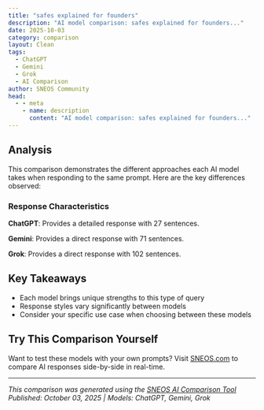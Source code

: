 ```yaml
---
title: "safes explained for founders"
description: "AI model comparison: safes explained for founders..."
date: 2025-10-03
category: comparison
layout: Clean
tags:
  - ChatGPT
  - Gemini
  - Grok
  - AI Comparison
author: SNEOS Community
head:
  - - meta
    - name: description
      content: "AI model comparison: safes explained for founders..."
---
```


<ChatComparison
  title="safes explained for founders"
  prompt="safes explained for founders"
  :responses='{
    "ChatGPT": "Certainly! Here\u2019s an explanation of SAFEs (Simple Agreements for Future Equity) tailored for founders:\n\n---\n\n### What is a SAFE?\n\nA **SAFE** (Simple Agreement for Future Equity) is a financing instrument used by startups to raise capital. It is an agreement between an investor and a startup where the investor provides money now in exchange for the right to receive equity in the company at a later date, usually when the company raises its next priced funding round.\n\n---\n\n### Key Features of SAFEs:\n\n1. **Not a Debt Instrument:**  \n   Unlike convertible notes, SAFEs are not loans and do not accrue interest. They do not have maturity dates or repayment obligations.\n\n2. **Equity Conversion:**  \n   The money invested via a SAFE converts into shares of the company\u2019s stock at a future equity financing round (usually the next priced round).\n\n3. **Valuation Cap and/or Discount:**  \n   To reward early investors, SAFEs often include:\n   - **Valuation Cap:** Sets the maximum valuation at which the SAFE will convert to equity, protecting investors if the company\u2019s valuation grows rapidly.\n   - **Discount:** An alternative or additional feature giving investors a percentage discount on the price per share at conversion.\n\n4. **Simplicity and Speed:**  \n   SAFEs are simple documents designed to reduce legal costs and streamline early-stage fundraising.\n\n---\n\n### How SAFEs Work for Founders:\n\n- **Fundraising Efficiency:**  \n  SAFEs make raising your seed capital faster and cheaper because you don\u2019t have to negotiate valuation or complex terms upfront.\n\n- **No Immediate Dilution:**  \n  You don\u2019t issue shares immediately. Shares are only issued to SAFE holders upon conversion, which typically happens with the next priced equity round.\n\n- **Flexibility:**  \n  SAFEs can be structured with different terms to balance investor protection and founder interests.\n\n- **Potential Future Dilution:**  \n  Once the SAFE converts, founders will be diluted. However, the valuation cap or discount ensures early investors are rewarded for their risk.\n\n---\n\n### Things Founders Should Watch Out For:\n\n- **Valuation Caps and Discounts:**  \n  Set caps and discounts fairly; too low caps might lead to excessive dilution.\n\n- **Multiple SAFE Rounds:**  \n  Raising multiple SAFE rounds can complicate cap tables and conversion terms.\n\n- **No Debt Protection:**  \n  Since SAFEs are not debt, there is no legal obligation to repay if the company fails to raise another round\u2014this is good for founders but means investors take on higher risk.\n\n---\n\n### Summary\n\nSAFEs are a founder-friendly, simple, and popular way to raise early-stage capital by delaying valuation discussions until a priced round. They give investors rights to future equity but avoid debt-like obligations and immediate dilution.\n\n---\n\nIf you want, I can also provide a simple example of how a SAFE converts or templates to consider. Would you like that?",
    "Gemini": "Alright, founder, let\u0027s break down SAFEs in plain English, focusing on what you need to know.  Think of it as startup financing 101.\n\n**What is a SAFE? (Simple Agreement for Future Equity)**\n\nA SAFE is NOT a loan, and it\u0027s NOT equity.  Think of it like a **promise to give an investor equity in your company *later* when you raise a priced equity round (like a Series A).** It\u0027s a simpler, faster, and cheaper alternative to traditional convertible notes.\n\n**Why do Startups Use SAFEs?**\n\n*   **Speed and Simplicity:**  They\u0027re faster to negotiate and execute than convertible notes because they don\u0027t have interest rates or maturity dates.  This saves on legal fees.\n*   **Early Funding:** SAFEs are great for raising early-stage capital (pre-seed, seed) when valuing your company is difficult or premature.\n*   **Postpones Valuation:**  You don\u0027t have to put a concrete valuation on your company yet.  The valuation is deferred until the next equity round.\n*   **Alignment of Interests:** Investors are betting on your long-term success, just like you are.\n\n**Key Terms to Understand:**\n\n*   **Discount Rate:**  This gives the SAFE investors a *discount* on the price per share they\u0027ll pay in the future equity round compared to new investors.  For example, an 80% discount means the SAFE investor will pay 80% of the price that the new Series A investors pay. A higher discount benefits the SAFE investor. Think of it as a reward for taking the earlier risk.\n\n*   **Valuation Cap:**  This puts a *ceiling* on the valuation used to convert the SAFE into equity.  Even if your company is valued at \\$50 million in the Series A, if your SAFE has a \\$10 million valuation cap, the SAFE investors will convert as if the company was valued at only \\$10 million.  A lower valuation cap benefits the SAFE investor. This is designed to protect early investors if the company does exceptionally well.\n\n*   **Most Favored Nation (MFN):**  If you issue a later SAFE with *better* terms for the investor (lower valuation cap or higher discount), the *earlier* SAFE investors automatically get those better terms as well. This ensures early investors aren\u0027t disadvantaged.\n\n*   **Pro-Rata Rights:** This gives the SAFE investor the right to participate in future equity rounds to maintain their percentage ownership in the company.  So, if they own 10% of the company after their SAFE converts, they have the right to buy enough shares in future rounds to keep owning 10%.\n\n*   **Liquidity Preference:**  This determines the order in which investors get paid out if the company is sold (acquired). SAFE investors usually convert to common stock before an acquisition (instead of preferred) and are therefore behind preferred shareholders in repayment of investment. This is good for founders as it aligns incentives to sell rather than get a return on capital.\n\n*   **Conversion:** The event that triggers the SAFE to convert into equity. Usually, this is when you raise a priced equity round (like a Series A).\n\n**How Does a SAFE Actually Work?**\n\n1.  **Investor Gives Money:** The investor gives your company a certain amount of money (e.g., \\$100,000).\n2.  **SAFE is Signed:**  You and the investor sign the SAFE agreement.\n3.  **Company Grows (Hopefully!):** You use the money to build your company.\n4.  **You Raise an Equity Round (Series A):**  This is the big trigger!\n5.  **SAFE Converts to Equity:**  The SAFE converts into shares of stock (usually common stock) in your company at the discounted price (due to the discount rate and/or valuation cap). The number of shares they receive depends on the agreed-upon terms.\n\n**Example:**\n\n*   Investor gives \\$100,000 via a SAFE.\n*   SAFE has an 80% discount and a \\$5 million valuation cap.\n*   You raise a Series A at a \\$20 million pre-money valuation.\n*   **Without Cap:** Without the valuation cap, the SAFE investor gets a 20% discount and would convert at a price reflective of the \\$20M valuation.\n*   **With Cap:** Because of the \\$5 million valuation cap, the SAFE investors get a much higher percentage of the company than if there were no cap. Their investment converts as if the company was only worth \\$5M pre-money.\n\n**Standard SAFE Documents (Y Combinator):**\n\nY Combinator has created standard SAFE agreements that are widely used.  They come in a few flavors:\n\n*   **Valuation Cap, Discount:** This is the most common type.\n*   **Valuation Cap, No Discount:**  You get a valuation cap, but no discount.\n*   **Discount, No Valuation Cap:** You get a discount, but no valuation cap.\n*   **No Valuation Cap, No Discount:**  The investor simply gets the same price as the Series A investors.\n*   **Most Favored Nation (MFN)** added to one of the four options above.\n\nIt\u0027s highly recommended to use the Y Combinator SAFEs as the are well known and will save your legal team time.\n\n**Important Considerations for Founders:**\n\n*   **Dilution:**  Understand how SAFEs will affect your future ownership and the ownership of other founders and employees.  Too many SAFEs, especially with aggressive terms (low valuation caps, high discounts), can significantly dilute your equity.\n\n*   **Total SAFE Cap:** Be careful about raising *too much* money via SAFEs.  Ideally, you want a reasonable amount of equity still available for the Series A investors and for future employee option pools.\n\n*   **Investor Relationships:** Even though it\u0027s a simple agreement, your SAFE investors are still investors!  Maintain good communication and build a strong relationship. They can be valuable advisors and advocates.\n\n*   **Legal Advice:** While SAFEs are \u0022simple,\u0022 **always consult with a lawyer** before issuing any SAFE. They can help you understand the terms, negotiate, and ensure the SAFE is properly drafted and complies with applicable laws.\n\n**In summary:** SAFEs are a great tool for raising early-stage capital.  Understand the key terms, manage dilution, and build relationships with your investors.  And most importantly:  get legal advice!  Good luck!\n",
    "Grok": "As a founder, understanding SAFEs (Simple Agreements for Future Equity) is crucial because they are a popular instrument for raising early-stage capital, especially in the startup ecosystem. SAFEs were created by Y Combinator in 2013 as an alternative to traditional convertible notes, offering a simpler, more founder-friendly way to secure funding without immediately giving up equity or taking on debt. Below, I\u2019ll break down SAFEs in a clear, comprehensive way for founders.\n\n---\n\n### **What is a SAFE?**\nA SAFE is a legal agreement between a startup and an investor where the investor provides capital now in exchange for the right to receive equity in the future, typically during a priced funding round (like a Series A). Unlike convertible notes, SAFEs are not debt\u2014they don\u2019t have a maturity date or accrue interest. Instead, they are a promise of future equity under specific conditions.\n\nThink of it as a \u201Cplaceholder\u201D for equity: the investor\u2019s money converts into shares later, usually at a discount or with a valuation cap, rewarding them for investing early.\n\n---\n\n### **Key Components of a SAFE**\nHere are the main terms you\u2019ll encounter in a SAFE agreement:\n\n1. **Investment Amount**: The amount of money the investor is putting into your startup.\n2. **Valuation Cap**: A ceiling on the company\u2019s valuation at which the investor\u2019s money converts into equity. This protects the investor by ensuring they get a fair share of the company if your startup\u2019s valuation skyrockets in a future round.\n   - Example: If the SAFE has a $5M valuation cap and your Series A values the company at $10M, the investor\u2019s shares are calculated as if the company were worth only $5M, giving them more equity for their investment.\n3. **Discount Rate**: A percentage discount (often 10-20%) that gives the investor a better price per share compared to later investors in the same round. This rewards them for taking the risk of investing early.\n   - Example: If the Series A price per share is $1 and the SAFE has a 20% discount, the investor pays $0.80 per share.\n4. **Triggering Events**: These are the events that cause the SAFE to convert into equity. Common triggers include:\n   - **Equity Financing**: A priced round (e.g., Series A) where the SAFE converts into shares, usually as preferred stock.\n   - **Liquidity Event**: If your company is acquired or goes public before a priced round, the SAFE may convert into common stock or pay out a cash equivalent, depending on the terms.\n   - **Dissolution**: If the company shuts down, the investor might get their money back (or a portion of it), though this depends on the SAFE\u2019s specific terms.\n5. **Pro Rata Rights (optional)**: Some SAFEs give investors the right to invest additional money in future rounds to maintain their ownership percentage.\n\nNote: SAFEs often include a \u201CMost Favored Nation\u201D (MFN) clause, allowing early investors to amend their SAFE terms if you offer better terms to later SAFE investors.\n\n---\n\n### **How SAFEs Work in Practice**\nHere\u2019s a simplified timeline of how a SAFE plays out:\n1. **You Raise Money**: An investor gives you $100,000 via a SAFE with a $5M valuation cap and a 20% discount.\n2. **You Grow**: Your startup hits milestones, and 18 months later, you raise a Series A at a $10M pre-money valuation with a share price of $1.\n3. **Conversion Happens**: The SAFE converts. Because of the $5M cap, the investor\u2019s $100,000 converts as if your company were valued at $5M, not $10M. Plus, they get a 20% discount on the share price. This means they get more shares than a Series A investor who paid $1 per share.\n4. **Outcome**: The early investor owns a larger percentage of your company than if they had invested at the Series A valuation, rewarding their early risk.\n\nIf no priced round happens (e.g., your startup fails or never raises more money), the SAFE typically doesn\u2019t convert, and the investor may lose their investment (unless there\u2019s a dissolution payout clause).\n\n---\n\n### **Advantages of SAFEs for Founders**\n1. **No Debt**: Unlike convertible notes, SAFEs aren\u2019t loans. There\u2019s no interest to pay, and no maturity date where you\u2019re forced to repay if you haven\u2019t raised a follow-on round.\n2. **Simplicity**: SAFEs are shorter, standardized documents (Y Combinator provides free templates), reducing legal costs and complexity compared to convertible notes or equity deals.\n3. **Flexibility**: You can raise money incrementally from multiple investors without immediately diluting equity or setting a valuation.\n4. **Founder-Friendly**: Since SAFEs delay valuation until a later round, you avoid giving up equity at a low valuation early on when your company is riskier.\n\n---\n\n### **Disadvantages of SAFEs for Founders**\n1. **Future Dilution**: SAFEs can lead to significant dilution in a future round, especially if you raise a lot of money via SAFEs with low valuation caps. You might end up giving away more equity than expected.\n2. **Lack of Investor Alignment**: Since SAFEs aren\u2019t debt, investors have no pressure to push for a quick exit or repayment, but they also don\u2019t have governance rights (like board seats) to align with your vision early on.\n3. **Uncertainty**: If you never raise a priced round, SAFEs don\u2019t convert, leaving investors in limbo. This can create tension or dissatisfaction.\n4. **Complexity in Later Rounds**: Investors in priced rounds may scrutinize past SAFEs and their terms, potentially complicating negotiations.\n\n---\n\n### **Advantages for Investors**\n- **Upside Protection**: Valuation caps and discounts ensure early investors benefit if the company\u2019s value increases significantly.\n- **Simplicity**: Like for founders, the streamlined nature of SAFEs reduces legal friction.\n- **Lower Risk than Equity**: Investors don\u2019t need to set a valuation now, reducing the risk of overpaying for a risky early-stage company.\n\n### **Disadvantages for Investors**\n- **No Immediate Equity**: Investors don\u2019t own shares until conversion, meaning they have no voting rights or control early on.\n- **Risk of Loss**: If the startup fails or never raises a priced round, the investment might not convert, and they could lose everything (unless there\u2019s a dissolution clause).\n- **Dilution Risk**: Later rounds or additional SAFEs could dilute their future equity stake if they don\u2019t have pro rata rights.\n\n---\n\n### **Key Considerations for Founders Using SAFEs**\n1. **Set a Reasonable Valuation Cap**: Too low, and you\u2019ll face heavy dilution in future rounds. Too high, and investors might not bite. Research comparable startups in your industry and stage to benchmark (e.g., pre-seed caps often range from $2M\u2013$8M, seed from $5M\u2013$15M, depending on location and sector).\n2. **Limit Total SAFE Fundraising**: Raising too much via SAFEs (e.g., $2M\u002B on low caps) can lead to excessive dilution later. Balance SAFE funding with bootstrapping or other sources.\n3. **Communicate with Investors**: Be transparent about timelines for a priced round. Investors in SAFEs are betting on your ability to raise at a higher valuation later\u2014keep them updated on progress.\n4. **Understand Dilution Impact**: Use a cap table tool (like Carta or a spreadsheet) to model how SAFEs will convert in future rounds. This helps you avoid surprises.\n5. **Work with a Lawyer**: Even though SAFEs are standardized, consult a startup attorney to ensure the terms are fair and protect your interests. Custom clauses (like MFN or dissolution payouts) can vary.\n\n---\n\n### **SAFE vs. Convertible Notes vs. Equity**\nHere\u2019s a quick comparison to help you decide which fundraising tool is right for your startup:\n\n| **Feature**            | **SAFE**                          | **Convertible Note**             | **Equity (Priced Round)**        |\n|------------------------|-----------------------------------|-----------------------------------|-----------------------------------|\n| **Type**               | Future equity (not debt)         | Debt that converts to equity     | Immediate equity ownership       |\n| **Interest**           | None                            | Yes (typically 5-8% annually)    | None                            |\n| **Maturity Date**      | None                            | Yes (e.g., 18-24 months)         | None                            |\n| **Valuation**          | Delayed (via cap or discount)    | Delayed (via cap or discount)    | Set now                        |\n| **Complexity**         | Simple                          | Moderate                        | Complex (requires valuation)    |\n| **Founder Control**    | High (no immediate dilution)    | Moderate (debt obligation)       | Low (immediate dilution)        |\n| **Best For**           | Early-stage, pre-valuation      | Early-stage, bridging rounds     | Later-stage, clear valuation    |\n\n**When to Use SAFEs**: Ideal for pre-seed or seed-stage startups raising small amounts ($50K\u2013$500K) from angels or accelerators before a formal priced round. If you expect to raise a Series A within 12\u201324 months, SAFEs can be a great fit.\n\n---\n\n### **Practical Tips for Founders Raising with SAFEs**\n- **Use Y Combinator\u2019s Templates**: YC offers free, battle-tested SAFE templates (with and without discounts or caps). Start there to minimize legal costs.\n- **Track Your Cap Table**: Even though SAFEs don\u2019t convert to equity immediately, log them in your cap table to understand potential dilution. Tools like Carta or Gust can help.\n- **Be Conservative with Caps**: A low cap can attract investors but bites you later with dilution. A high cap might deter investors. Strike a balance based on market norms.\n- **Plan Your Fundraising Roadmap**: SAFEs work best when you have a clear path to a priced round. Don"
  }'
  published-date="20:46"
/>

## Analysis

This comparison demonstrates the different approaches each AI model takes when responding to the same prompt. Here are the key differences observed:

### Response Characteristics

**ChatGPT**: Provides a detailed response with 27 sentences. 

**Gemini**: Provides a direct response with 71 sentences. 

**Grok**: Provides a direct response with 102 sentences. 

## Key Takeaways

- Each model brings unique strengths to this type of query
- Response styles vary significantly between models
- Consider your specific use case when choosing between these models

## Try This Comparison Yourself

Want to test these models with your own prompts? Visit [SNEOS.com](https://sneos.com) to compare AI responses side-by-side in real-time.

---

*This comparison was generated using the [SNEOS AI Comparison Tool](https://sneos.com)*
*Published: October 03, 2025 | Models: ChatGPT, Gemini, Grok*
